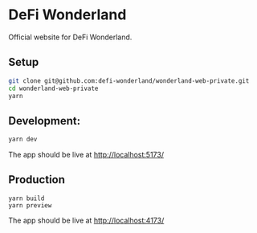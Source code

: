 # DeFi Wonderland

Official website for DeFi Wonderland.

## Setup

```sh
git clone git@github.com:defi-wonderland/wonderland-web-private.git
cd wonderland-web-private
yarn
```

## Development:

```bash
yarn dev
```

The app should be live at [http://localhost:5173/](http://localhost:5173/)

## Production

```
yarn build
yarn preview
```

The app should be live at [http://localhost:4173/](http://localhost:4173/)
